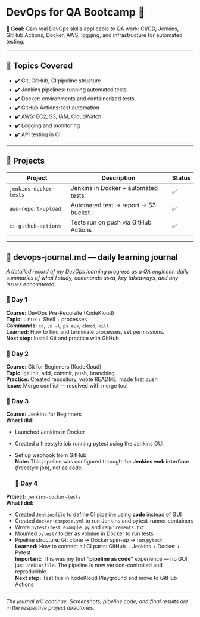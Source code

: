 # DevOps for QA Bootcamp 🚀

📍 **Goal:** Gain real DevOps skills applicable to QA work: CI/CD, Jenkins, GitHub Actions, Docker, AWS, logging, and infrastructure for automated testing.

---

## 🧠 Topics Covered

- ✔️ Git, GitHub, CI pipeline structure
- ✔️ Jenkins pipelines: running automated tests
- ✔️ Docker: environments and containerized tests
- ✔️ GitHub Actions: test automation
- ✔️ AWS: EC2, S3, IAM, CloudWatch
- ✔️ Logging and monitoring
- ✔️ API testing in CI

---

## 📁 Projects

| Project                | Description                          | Status |
|------------------------|--------------------------------------|------- |
| `jenkins-docker-tests` | Jenkins in Docker + automated tests  | ✅    |
| `aws-report-upload`    | Automated test → report → S3 bucket  | ✅    |
| `ci-github-actions`    | Tests run on push via GitHub Actions | ✅    |

---

## 📓 devops-journal.md — daily learning journal

_A detailed record of my DevOps learning progress as a QA engineer: daily summaries of what I study, commands used, key takeaways, and any issues encountered._

### 📆 Day 1
**Course:** DevOps Pre-Requisite (KodeKloud)  
**Topic:** Linux + Shell + processes  
**Commands:** `cd`, `ls -l`, `ps aux`, `chmod`, `kill`  
**Learned:** How to find and terminate processes, set permissions.  
**Next step:** Install Git and practice with GitHub

### 📆 Day 2
**Course:** Git for Beginners (KodeKloud)  
**Topic:** git init, add, commit, push, branching  
**Practice:** Created repository, wrote README, made first push  
**Issue:** Merge conflict — resolved with merge tool

### 📆 Day 3
**Course:** Jenkins for Beginners  
**What I did:**  
- Launched Jenkins in Docker  
- Created a freestyle job running pytest using the Jenkins GUI  
- Set up webhook from GitHub  
**Note:** This pipeline was configured through the **Jenkins web interface** (freestyle job), not as code.

  ### 📆 Day 4
**Project:** `jenkins-docker-tests`  
**What I did:**  
- Created `Jenkinsfile` to define CI pipeline using **code** instead of GUI  
- Created `docker-compose.yml` to run Jenkins and pytest-runner containers  
- Wrote `pytest/test_example.py` and `requirements.txt`  
- Mounted `pytest/` folder as volume in Docker to run tests  
- Pipeline structure: Git clone → Docker spin-up → run `pytest`  
**Learned:** How to connect all CI parts: GitHub + Jenkins + Docker + Pytest  
**Important:** This was my first **“pipeline as code”** experience — no GUI, just `Jenkinsfile`. The pipeline is now version-controlled and reproducible.  
**Next step:** Test this in KodeKloud Playground and move to GitHub Actions

---

_The journal will continue. Screenshots, pipeline code, and final results are in the respective project directories._


